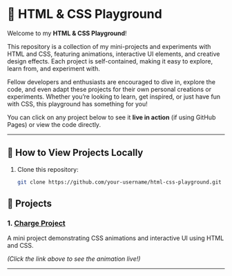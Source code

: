 # 🎨 HTML & CSS Playground

Welcome to my **HTML & CSS Playground**!  

This repository is a collection of my mini-projects and experiments with HTML and CSS, featuring animations, interactive UI elements, and creative design effects. Each project is self-contained, making it easy to explore, learn from, and experiment with.  

Fellow developers and enthusiasts are encouraged to dive in, explore the code, and even adapt these projects for their own personal creations or experiments. Whether you’re looking to learn, get inspired, or just have fun with CSS, this playground has something for you!   

You can click on any project below to see it **live in action** (if using GitHub Pages) or view the code directly.

---

## 🚀 How to View Projects Locally

1. Clone this repository:
   ```bash
   git clone https://github.com/your-username/html-css-playground.git


## 📂 Projects

### 1. [Charge Project](https://SohamKale83.github.io/html-css-playground/Charge/charge.html)

A mini project demonstrating CSS animations and interactive UI using HTML and CSS.

*(Click the link above to see the animation live!)*

---
